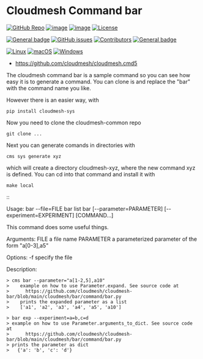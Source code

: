 Cloudmesh Command bar
=====================

[![GitHub Repo](https://img.shields.io/badge/github-repo-green.svg)](https://github.com/cloudmesh/cloudmesh-bar)
[![image](https://img.shields.io/pypi/pyversions/cloudmesh-bar.svg)](https://pypi.org/project/cloudmesh-bar)
[![image](https://img.shields.io/pypi/v/cloudmesh-bar.svg)](https://pypi.org/project/cloudmesh-bar/)
[![License](https://img.shields.io/badge/License-Apache%202.0-blue.svg)](https://opensource.org/licenses/Apache-2.0)

[![General badge](https://img.shields.io/badge/Status-Production-<COLOR>.svg)](https://shields.io/)
[![GitHub issues](https://img.shields.io/github/issues/cloudmesh/cloudmesh-bar.svg)](https://github.com/cloudmesh/cloudmesh-bar/issues)
[![Contributors](https://img.shields.io/github/contributors/cloudmesh/cloudmesh-bar.svg)](https://github.com/cloudmesh/cloudmesh-bar/graphs/contributors)
[![General badge](https://img.shields.io/badge/Other-repos-<COLOR>.svg)](https://github.com/cloudmesh/cloudmesh)


[![Linux](https://img.shields.io/badge/OS-Linux-orange.svg)](https://www.linux.org/)
[![macOS](https://img.shields.io/badge/OS-macOS-lightgrey.svg)](https://www.apple.com/macos)
[![Windows](https://img.shields.io/badge/OS-Windows-blue.svg)](https://www.microsoft.com/windows)


* https://github.com/cloudmesh/cloudmesh.cmd5

The cloudmesh command bar is a sample command so you can see how easy it is to generate a command. You can clone is and replace the "bar" with the command name you like.

However there is an easier way, with 

    pip install cloudmesh-sys

Now you need to clone the cloudmesh-common repo

    git clone ...

Next you can generate comands in directories with 

    cms sys generate xyz

which will create a directory cloudmesh-xyz, where the new command xyz is defined.
You can cd into that command and install it with 

    make local


::

  Usage:
        bar --file=FILE
        bar list
        bar [--parameter=PARAMETER] [--experiment=EXPERIMENT] [COMMAND...]

  This command does some useful things.

  Arguments:
      FILE   a file name
      PARAMETER  a parameterized parameter of the form "a[0-3],a5"

  Options:
      -f      specify the file

  Description:

    > cms bar --parameter="a[1-2,5],a10"
    >    example on how to use Parameter.expand. See source code at
    >      https://github.com/cloudmesh/cloudmesh-bar/blob/main/cloudmesh/bar/command/bar.py
    >    prints the expanded parameter as a list
    >    ['a1', 'a2', 'a3', 'a4', 'a5', 'a10']

    > bar exp --experiment=a=b,c=d
    > example on how to use Parameter.arguments_to_dict. See source code at
    >      https://github.com/cloudmesh/cloudmesh-bar/blob/main/cloudmesh/bar/command/bar.py
    > prints the parameter as dict
    >   {'a': 'b', 'c': 'd'}

